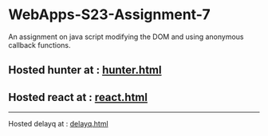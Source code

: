 # WebApps-S23-Assignment-7

An assignment on java script modifying the DOM and using anonymous callback functions.

Hosted hunter at : [hunter.html](https://44-563-web-apps-s23.github.io/44563-webapps-s23-assignment7-Jagadishgollapalli/hunter.html)
---

Hosted react at : [react.html](https://44-563-web-apps-s23.github.io/44563-webapps-s23-assignment7-Jagadishgollapalli/react.html)
---
---

Hosted delayq at : [delayq.html](https://44-563-web-apps-s23.github.io/44563-webapps-s23-assignment7-Jagadishgollapalli/delayq.html)